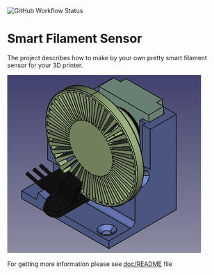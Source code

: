![GitHub Workflow Status](https://img.shields.io/github/actions/workflow/status/slavaz/SmartFilamentSensor/ci.yml)

Smart Filament Sensor
===

The project describes how to make by your own pretty smart filament sensor for your 3D printer.

![Assembly Engine Part](doc/img/000.SmartFilamentSensor.png)


For getting more information please see [doc/README](doc/README.md) file

